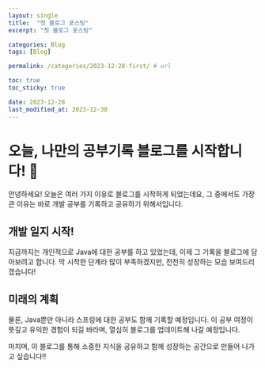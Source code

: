 ```yaml
---
layout: single
title:  "첫 블로그 포스팅"
excerpt: "첫 블로그 포스팅"

categories: Blog
tags: [Blog]

permalink: /categories/2023-12-28-first/ # url

toc: true
toc_sticky: true

date: 2023-12-28
last_modified_at: 2023-12-30
---
```


# 오늘, 나만의 공부기록 블로그를 시작합니다! 🚀

안녕하세요! 오늘은 여러 가지 이유로 블로그를 시작하게 되었는데요, 그 중에서도 가장 큰 이유는 바로 개발 공부를 기록하고 공유하기 위해서입니다.

## 개발 일지 시작!

지금까지는 개인적으로 Java에 대한 공부를 하고 있었는데, 이제 그 기록을 블로그에 담아보려고 합니다. 막 시작한 단계라 많이 부족하겠지만, 천천히 성장하는 모습 보여드리겠습니다!

## 미래의 계획

물론, Java뿐만 아니라 스프링에 대한 공부도 함께 기록할 예정입니다. 이 공부 여정이 뜻깊고 유익한 경험이 되길 바라며, 열심히 블로그를 업데이트해 나갈 예정입니다.

마치며, 이 블로그를 통해 소중한 지식을 공유하고 함께 성장하는 공간으로 만들어 나가고 싶습니다!!

